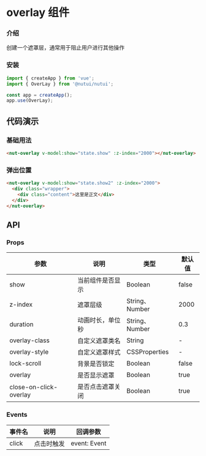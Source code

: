 # overlay 组件

### 介绍

创建一个遮罩层，通常用于阻止用户进行其他操作

### 安装

```javascript
import { createApp } from 'vue';
import { OverLay } from '@nutui/nutui';

const app = createApp();
app.use(OverLay);
```

## 代码演示

### 基础用法

```html
<nut-overlay v-model:show="state.show" :z-index="2000"></nut-overlay>
```

### 弹出位置

```html
<nut-overlay v-model:show="state.show2" :z-index="2000">
  <div class="wrapper">
    <div class="content">这里是正文</div>
  </div>
</nut-overlay>
```

## API

### Props

| 参数                   | 说明             | 类型           | 默认值 |
| ---------------------- | ---------------- | -------------- | ------ |
| show                   | 当前组件是否显示 | Boolean        | false  |
| z-index                | 遮罩层级         | String、Number | 2000   |
| duration               | 动画时长，单位秒 | String、Number | 0.3    |
| overlay-class          | 自定义遮罩类名   | String         | -      |
| overlay-style          | 自定义遮罩样式   | CSSProperties  | -      |
| lock-scroll            | 背景是否锁定     | Boolean        | false  |
| overlay                | 是否显示遮罩     | Boolean        | true   |
| close-on-click-overlay | 是否点击遮罩关闭 | Boolean        | true   |

### Events

| 事件名 | 说明       | 回调参数     |
| ------ | ---------- | ------------ |
| click  | 点击时触发 | event: Event |
